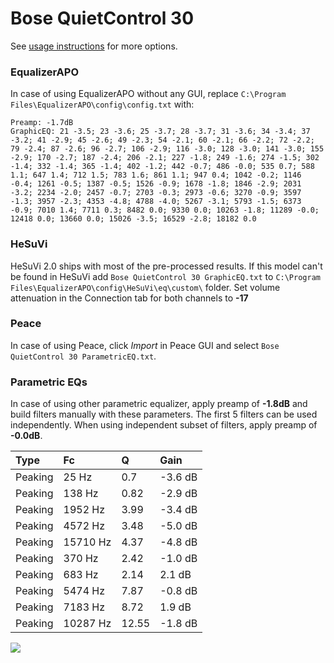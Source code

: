 # Bose QuietControl 30
See [usage instructions](https://github.com/jaakkopasanen/AutoEq#usage) for more options.

### EqualizerAPO
In case of using EqualizerAPO without any GUI, replace `C:\Program Files\EqualizerAPO\config\config.txt`
with:
```
Preamp: -1.7dB
GraphicEQ: 21 -3.5; 23 -3.6; 25 -3.7; 28 -3.7; 31 -3.6; 34 -3.4; 37 -3.2; 41 -2.9; 45 -2.6; 49 -2.3; 54 -2.1; 60 -2.1; 66 -2.2; 72 -2.2; 79 -2.4; 87 -2.6; 96 -2.7; 106 -2.9; 116 -3.0; 128 -3.0; 141 -3.0; 155 -2.9; 170 -2.7; 187 -2.4; 206 -2.1; 227 -1.8; 249 -1.6; 274 -1.5; 302 -1.4; 332 -1.4; 365 -1.4; 402 -1.2; 442 -0.7; 486 -0.0; 535 0.7; 588 1.1; 647 1.4; 712 1.5; 783 1.6; 861 1.1; 947 0.4; 1042 -0.2; 1146 -0.4; 1261 -0.5; 1387 -0.5; 1526 -0.9; 1678 -1.8; 1846 -2.9; 2031 -3.2; 2234 -2.0; 2457 -0.7; 2703 -0.3; 2973 -0.6; 3270 -0.9; 3597 -1.3; 3957 -2.3; 4353 -4.8; 4788 -4.0; 5267 -3.1; 5793 -1.5; 6373 -0.9; 7010 1.4; 7711 0.3; 8482 0.0; 9330 0.0; 10263 -1.8; 11289 -0.0; 12418 0.0; 13660 0.0; 15026 -3.5; 16529 -2.8; 18182 0.0
```

### HeSuVi
HeSuVi 2.0 ships with most of the pre-processed results. If this model can't be found in HeSuVi add
`Bose QuietControl 30 GraphicEQ.txt` to `C:\Program Files\EqualizerAPO\config\HeSuVi\eq\custom\` folder.
Set volume attenuation in the Connection tab for both channels to **-17**

### Peace
In case of using Peace, click *Import* in Peace GUI and select `Bose QuietControl 30 ParametricEQ.txt`.

### Parametric EQs
In case of using other parametric equalizer, apply preamp of **-1.8dB** and build filters manually
with these parameters. The first 5 filters can be used independently.
When using independent subset of filters, apply preamp of **-0.0dB**.

| Type    | Fc       |     Q | Gain    |
|:--------|:---------|:------|:--------|
| Peaking | 25 Hz    |  0.7  | -3.6 dB |
| Peaking | 138 Hz   |  0.82 | -2.9 dB |
| Peaking | 1952 Hz  |  3.99 | -3.4 dB |
| Peaking | 4572 Hz  |  3.48 | -5.0 dB |
| Peaking | 15710 Hz |  4.37 | -4.8 dB |
| Peaking | 370 Hz   |  2.42 | -1.0 dB |
| Peaking | 683 Hz   |  2.14 | 2.1 dB  |
| Peaking | 5474 Hz  |  7.87 | -0.8 dB |
| Peaking | 7183 Hz  |  8.72 | 1.9 dB  |
| Peaking | 10287 Hz | 12.55 | -1.8 dB |

![](https://raw.githubusercontent.com/jaakkopasanen/AutoEq/master/results/rtings/avg/Bose%20QuietControl%2030/Bose%20QuietControl%2030.png)